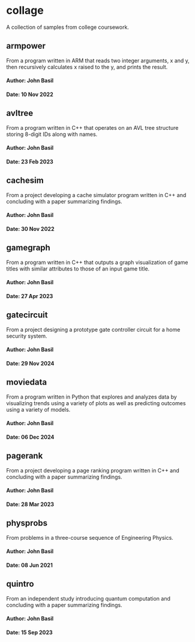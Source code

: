# collage

A collection of samples from college coursework.

## armpower

From a program written in ARM that reads two integer arguments, x and y, then recursively calculates x raised to the y, and prints the result.

#### Author: John Basil
#### Date:   10 Nov 2022

## avltree

From a program written in C++ that operates on an AVL tree structure storing 8-digit IDs along with names. 

#### Author: John Basil
#### Date:   23 Feb 2023

## cachesim

From a project developing a cache simulator program written in C++ and concluding with a paper summarizing findings.

#### Author: John Basil
#### Date:   30 Nov 2022

## gamegraph

From a program written in C++ that outputs a graph visualization of game titles with similar attributes to those of an input game title.

#### Author: John Basil
#### Date:   27 Apr 2023

## gatecircuit

From a project designing a prototype gate controller circuit for a home security system.

#### Author: John Basil
#### Date:   29 Nov 2024

## moviedata

From a program written in Python that explores and analyzes data by visualizing trends using a variety of plots as well as predicting outcomes using a variety of models.

#### Author: John Basil
#### Date:   06 Dec 2024 

## pagerank

From a project developing a page ranking program written in C++ and concluding with a paper summarizing findings.

#### Author: John Basil
#### Date:   28 Mar 2023

## physprobs

From problems in a three-course sequence of Engineering Physics.

#### Author: John Basil
#### Date:   08 Jun 2021

## quintro

From an independent study introducing quantum computation and concluding with a paper summarizing findings.

#### Author: John Basil
#### Date:   15 Sep 2023
